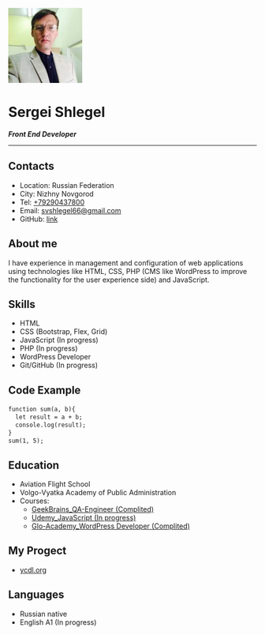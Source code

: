 ![foto](foto.jpg)
# Sergei Shlegel 
***Front End Developer***

***
## Contacts
* Location: Russian Federation
* City: Nizhny Novgorod
* Tel: <a href="tel:+79290437800">+79290437800</a>
* Email: <a href="mailto:svshlegel66@gmail.com">svshlegel66@gmail.com</a>
* GitHub: [link](https://github.com/svhanz)

## About me
I have experience in management and configuration of web applications using technologies like HTML, CSS, PHP (CMS like WordPress to improve the functionality for the user experience side) and JavaScript.


## Skills
* HTML
* CSS (Bootstrap, Flex, Grid)
* JavaScript (In progress)
* PHP (In progress)
* WordPress Developer
* Git/GitHub (In progress)

## Code Example
```
function sum(a, b){
  let result = a + b;
  console.log(result);
}
sum(1, 5);
```

## Education
* Aviation Flight School
* Volgo-Vyatka Academy of Public Administration
* Courses:
   * [GeekBrains_QA-Engineer (Complited)](https://gb.ru/geek_university/qa-engineer)
   * [Udemy_JavaScript (In progress)](https://www.udemy.com/course/javascript-super)
   * [Glo-Academy_WordPress Developer (Complited)](https://glo-academy.com/wp/)
  
## My Progect
* [ycdl.org](https://ycdl.org)
  
## Languages
* Russian native
* English A1 (In progress)